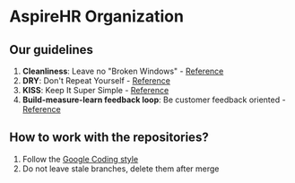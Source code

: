 # AspireHR Organization


## Our guidelines

1. **Cleanliness**: Leave no "Broken Windows" - [Reference](https://medium.com/@learnstuff.io/broken-window-theory-in-software-development-bef627a1ce99)
2. **DRY**: Don't Repeat Yourself - [Reference](https://thevaluable.dev/dry-principle-cost-benefit-example/)
3. **KISS**: Keep It Super Simple - [Reference](https://dev.to/kwereutosu/the-k-i-s-s-principle-in-programming-1jfg)
4. **Build-measure-learn feedback loop**: Be customer feedback oriented - [Reference](https://www.techtarget.com/whatis/definition/build-measure-learn-BML)

## How to work with the repositories?

1. Follow the [Google Coding style](https://github.com/google/styleguide)
2. Do not leave stale branches, delete them after merge
